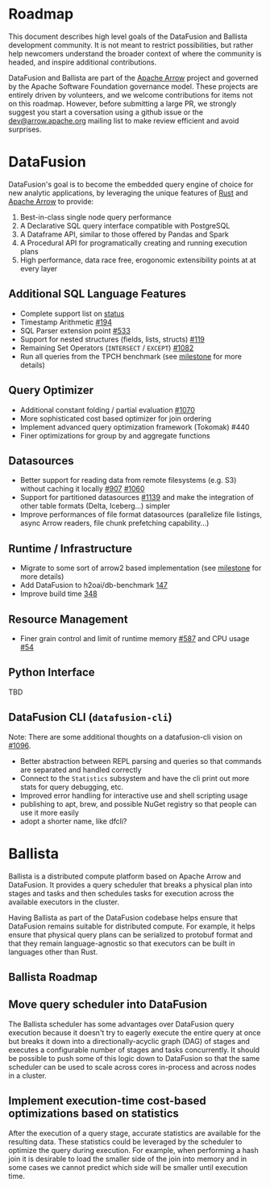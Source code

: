 <!--
Licensed to the Apache Software Foundation (ASF) under one
or more contributor license agreements. See the NOTICE file
distributed with this work for additional information
regarding copyright ownership. The ASF licenses this file
to you under the Apache License, Version 2.0 (the
"License"); you may not use this file except in compliance
with the License. You may obtain a copy of the License at

    http://www.apache.org/licenses/LICENSE-2.0

Unless required by applicable law or agreed to in writing,
software distributed under the License is distributed on an
"AS IS" BASIS, WITHOUT WARRANTIES OR CONDITIONS OF ANY
KIND, either express or implied. See the License for the
specific language governing permissions and limitations
under the License.
-->

# Roadmap

This document describes high level goals of the DataFusion and
Ballista development community. It is not meant to restrict
possibilities, but rather help newcomers understand the broader
context of where the community is headed, and inspire
additional contributions.

DataFusion and Ballista are part of the [Apache
Arrow](https://arrow.apache.org/) project and governed by the Apache
Software Foundation governance model. These projects are entirely
driven by volunteers, and we welcome contributions for items not on
this roadmap. However, before submitting a large PR, we strongly
suggest you start a coversation using a github issue or the
dev@arrow.apache.org mailing list to make review efficient and avoid
surprises.

# DataFusion

DataFusion's goal is to become the embedded query engine of choice
for new analytic applications, by leveraging the unique features of
[Rust](https://www.rust-lang.org/) and [Apache Arrow](https://arrow.apache.org/)
to provide:

1. Best-in-class single node query performance
2. A Declarative SQL query interface compatible with PostgreSQL
3. A Dataframe API, similar to those offered by Pandas and Spark
4. A Procedural API for programatically creating and running execution plans
5. High performance, data race free, erogonomic extensibility points at at every layer

## Additional SQL Language Features

- Complete support list on [status](https://github.com/apache/arrow-datafusion/blob/master/README.md#status)
- Timestamp Arithmetic [#194](https://github.com/apache/arrow-datafusion/issues/194)
- SQL Parser extension point [#533](https://github.com/apache/arrow-datafusion/issues/533)
- Support for nested structures (fields, lists, structs) [#119](https://github.com/apache/arrow-datafusion/issues/119)
- Remaining Set Operators (`INTERSECT` / `EXCEPT`) [#1082](https://github.com/apache/arrow-datafusion/issues/1082)
- Run all queries from the TPCH benchmark (see [milestone](https://github.com/apache/arrow-datafusion/milestone/2) for more details)

## Query Optimizer

- Additional constant folding / partial evaluation [#1070](https://github.com/apache/arrow-datafusion/issues/1070)
- More sophisticated cost based optimizer for join ordering
- Implement advanced query optimization framework (Tokomak) #440
- Finer optimizations for group by and aggregate functions

## Datasources

- Better support for reading data from remote filesystems (e.g. S3) without caching it locally [#907](https://github.com/apache/arrow-datafusion/issues/907) [#1060](https://github.com/apache/arrow-datafusion/issues/1060)
- Support for partitioned datasources [#1139](https://github.com/apache/arrow-datafusion/issues/1139) and make the integration of other table formats (Delta, Iceberg...) simpler
- Improve performances of file format datasources (parallelize file listings, async Arrow readers, file chunk prefetching capability...)

## Runtime / Infrastructure

- Migrate to some sort of arrow2 based implementation (see [milestone](https://github.com/apache/arrow-datafusion/milestone/3) for more details)
- Add DataFusion to h2oai/db-benchmark [147](https://github.com/apache/arrow-datafusion/issues/147)
- Improve build time [348](https://github.com/apache/arrow-datafusion/issues/348)

## Resource Management

- Finer grain control and limit of runtime memory [#587](https://github.com/apache/arrow-datafusion/issues/587) and CPU usage [#54](https://github.com/apache/arrow-datafusion/issues/64)

## Python Interface

TBD

## DataFusion CLI (`datafusion-cli`)

Note: There are some additional thoughts on a datafusion-cli vision on [#1096](https://github.com/apache/arrow-datafusion/issues/1096#issuecomment-939418770).

- Better abstraction between REPL parsing and queries so that commands are separated and handled correctly
- Connect to the `Statistics` subsystem and have the cli print out more stats for query debugging, etc.
- Improved error handling for interactive use and shell scripting usage
- publishing to apt, brew, and possible NuGet registry so that people can use it more easily
- adopt a shorter name, like dfcli?

# Ballista

Ballista is a distributed compute platform based on Apache Arrow and DataFusion. It provides a query scheduler that
breaks a physical plan into stages and tasks and then schedules tasks for execution across the available executors
in the cluster.

Having Ballista as part of the DataFusion codebase helps ensure that DataFusion remains suitable for distributed
compute. For example, it helps ensure that physical query plans can be serialized to protobuf format and that they
remain language-agnostic so that executors can be built in languages other than Rust.

## Ballista Roadmap

## Move query scheduler into DataFusion

The Ballista scheduler has some advantages over DataFusion query execution because it doesn't try to eagerly execute
the entire query at once but breaks it down into a directionally-acyclic graph (DAG) of stages and executes a
configurable number of stages and tasks concurrently. It should be possible to push some of this logic down to
DataFusion so that the same scheduler can be used to scale across cores in-process and across nodes in a cluster.

## Implement execution-time cost-based optimizations based on statistics

After the execution of a query stage, accurate statistics are available for the resulting data. These statistics
could be leveraged by the scheduler to optimize the query during execution. For example, when performing a hash join
it is desirable to load the smaller side of the join into memory and in some cases we cannot predict which side will
be smaller until execution time.
